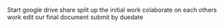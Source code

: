 Start google drive share
split up the initial work
colaborate on each others work
edit our final document
submit by duedate

